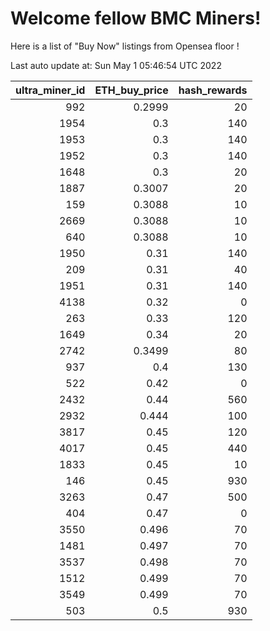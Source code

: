 # Welcome fellow BMC Miners!
Here is a list of "Buy Now" listings from Opensea floor !


Last auto update at: Sun May  1 05:46:54 UTC 2022


|   ultra_miner_id |   ETH_buy_price |   hash_rewards |
|-----------------:|----------------:|---------------:|
|              992 |          0.2999 |             20 |
|             1954 |          0.3    |            140 |
|             1953 |          0.3    |            140 |
|             1952 |          0.3    |            140 |
|             1648 |          0.3    |             20 |
|             1887 |          0.3007 |             20 |
|              159 |          0.3088 |             10 |
|             2669 |          0.3088 |             10 |
|              640 |          0.3088 |             10 |
|             1950 |          0.31   |            140 |
|              209 |          0.31   |             40 |
|             1951 |          0.31   |            140 |
|             4138 |          0.32   |              0 |
|              263 |          0.33   |            120 |
|             1649 |          0.34   |             20 |
|             2742 |          0.3499 |             80 |
|              937 |          0.4    |            130 |
|              522 |          0.42   |              0 |
|             2432 |          0.44   |            560 |
|             2932 |          0.444  |            100 |
|             3817 |          0.45   |            120 |
|             4017 |          0.45   |            440 |
|             1833 |          0.45   |             10 |
|              146 |          0.45   |            930 |
|             3263 |          0.47   |            500 |
|              404 |          0.47   |              0 |
|             3550 |          0.496  |             70 |
|             1481 |          0.497  |             70 |
|             3537 |          0.498  |             70 |
|             1512 |          0.499  |             70 |
|             3549 |          0.499  |             70 |
|              503 |          0.5    |            930 |